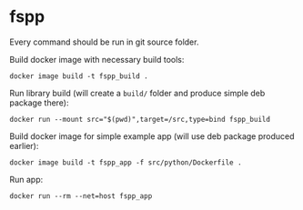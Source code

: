# fspp

Every command should be run in git source folder.

Build docker image with necessary build tools:
```shell
docker image build -t fspp_build .
```
Run library build (will create a `build/` folder and produce simple deb package there):
```shell
docker run --mount src="$(pwd)",target=/src,type=bind fspp_build
```


Build docker image for simple example app (will use deb package produced earlier):
```shell
docker image build -t fspp_app -f src/python/Dockerfile .
```
Run app:
```shell
docker run --rm --net=host fspp_app
```
